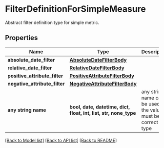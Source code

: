 # FilterDefinitionForSimpleMeasure

Abstract filter definition type for simple metric.

## Properties
Name | Type | Description | Notes
------------ | ------------- | ------------- | -------------
**absolute_date_filter** | [**AbsoluteDateFilterBody**](AbsoluteDateFilterBody.md) |  | [optional] 
**relative_date_filter** | [**RelativeDateFilterBody**](RelativeDateFilterBody.md) |  | [optional] 
**positive_attribute_filter** | [**PositiveAttributeFilterBody**](PositiveAttributeFilterBody.md) |  | [optional] 
**negative_attribute_filter** | [**NegativeAttributeFilterBody**](NegativeAttributeFilterBody.md) |  | [optional] 
**any string name** | **bool, date, datetime, dict, float, int, list, str, none_type** | any string name can be used but the value must be the correct type | [optional]

[[Back to Model list]](../README.md#documentation-for-models) [[Back to API list]](../README.md#documentation-for-api-endpoints) [[Back to README]](../README.md)


